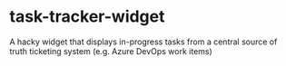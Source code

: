# task-tracker-widget
A hacky widget that displays in-progress tasks from a central source of truth ticketing system (e.g. Azure DevOps work items)
